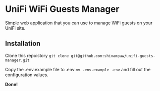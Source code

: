 # UniFi WiFi Guests Manager

Simple web application that you can use to manage WiFi guests on your UniFi site.

## Installation

Clone this repoistory `git clone git@github.com:shivampaw/unifi-guests-manager.git`

Copy the .env.example file to .env `mv .env.example .env` and fill out the configuration values.

**Done!**
